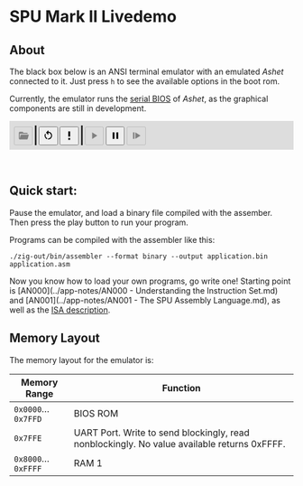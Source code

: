 # SPU Mark II Livedemo

<link rel="stylesheet" href="xterm/xterm.css" />
<script src="xterm/xterm.js"></script>
<style type="text/css">
#emulator-controls {
  /* border-left: 1px solid black; */
  /* border-right: 1px solid black; */
  /* border-bottom: 1px solid black; */
  /* border-bottom-left-radius: 8px; */
  /* border-bottom-right-radius: 8px; */
  background-color: #00000020;
  padding: 8px;
}
#emulator-controls button {
  width: 2.5em;
  height: 2.5em;
  padding: 4px;
}
#emulator-controls button svg {
  width: 1.5em;
  height: 1.5em;
  fill: black;
}
#emulator-controls button:disabled svg {
  fill: gray;
}
#emulator-controls separator {
  display: inline-block;
  border-left: 3px inset gray;
  height: 2.5em;
  vertical-align: bottom;
}
</style>

## About

The black box below is an ANSI terminal emulator with an emulated *Ashet* connected to it. Just press `h` to see the available options in the boot rom.

Currently, the emulator runs the [serial BIOS](https://github.com/MasterQ32/spu-mark-ii/blob/master/apps/web-firmware/main.asm) of *Ashet*, as the graphical components are still in development.

<div id="live-terminal"></div>

<div id="emulator-controls">
    <button id="emulator-load" type="button" title="Load firmware" onclick="beginUserSelectFile()" disabled><svg viewBox="0 0 24 24">
    <path d="M19,20H4C2.89,20 2,19.1 2,18V6C2,4.89 2.89,4 4,4H10L12,6H19A2,2 0 0,1 21,8H21L4,8V18L6.14,10H23.21L20.93,18.5C20.7,19.37 19.92,20 19,20Z" />
</svg></button>
    <separator></separator>
    <button id="emulator-reset" type="button" title="Reset CPU" onclick="invokeReset()"><svg viewBox="0 0 24 24">
    <path d="M12,4C14.1,4 16.1,4.8 17.6,6.3C20.7,9.4 20.7,14.5 17.6,17.6C15.8,19.5 13.3,20.2 10.9,19.9L11.4,17.9C13.1,18.1 14.9,17.5 16.2,16.2C18.5,13.9 18.5,10.1 16.2,7.7C15.1,6.6 13.5,6 12,6V10.6L7,5.6L12,0.6V4M6.3,17.6C3.7,15 3.3,11 5.1,7.9L6.6,9.4C5.5,11.6 5.9,14.4 7.8,16.2C8.3,16.7 8.9,17.1 9.6,17.4L9,19.4C8,19 7.1,18.4 6.3,17.6Z" />
</svg></button>
    <button id="emulator-nmi" type="button" title="Trigger NMI" onclick="invokeNmi()"><svg viewBox="0 0 24 24">
    <path d="M10 3H14V14H10V3M10 21V17H14V21H10Z" />
</svg></button>
    <separator></separator>
    <button id="emulator-start" type="button" title="Start emulation"  onclick="startEmulation()" disabled><svg viewBox="0 0 24 24">
    <path d="M8,5.14V19.14L19,12.14L8,5.14Z" />
</svg></button>
    <button id="emulator-stop" type="button" title="Pause emulation" onclick="pauseEmulation()" ><svg viewBox="0 0 24 24">
    <path d="M14,19H18V5H14M6,19H10V5H6V19Z" />
</svg></button>
    <button id="emulator-step" type="button" title="Single-step" onclick="tickEmulation()"  disabled><svg viewBox="0 0 24 24">
    <path d="M5,5V19H8V5M10,5V19L21,12" />
</svg></button>
</div>

<p style="display: none">
  <input id="emulator-file-select" type="file">
</p>

<script type="text/javascript" src="livedemo.js"></script>

&nbsp;

## Quick start:

Pause the emulator, and load a binary file compiled with the assember. Then press the play button to run your program.

Programs can be compiled with the assembler like this:
```
./zig-out/bin/assembler --format binary --output application.bin application.asm
```

<!--
Focus the emulator terminal, press `h` to display a short help text from the BIOS. Then press `l` to go into [ihex](https://en.wikipedia.org/wiki/Intel_HEX) loading mode. The *BIOS* now awaits a valid ihex file over the serial port. Paste this text into the terminal:

```ihex
:1080000008011A8008050200081E06001800881DD5
:1080100000406C020E80180018020D48656C6C6FF1
:0A8020002C20576F726C64210000E1
:00000001FF
```

This has loaded a small *Hello World* program into RAM that can now be executed by pressing `g`.
-->

Now you know how to load your own programs, go write one! Starting point is [AN000](../app-notes/AN000 - Understanding the Instruction Set.md) and [AN001](../app-notes/AN001 - The SPU Assembly Language.md), as well as the [ISA description](../specs/spu-mark-ii.md).


## Memory Layout

The memory layout for the emulator is:

| Memory Range        | Function          |
|---------------------|-------------------|
| `0x0000`…`0x7FFD`   | BIOS ROM          |
| `0x7FFE`            | UART Port. Write to send blockingly, read nonblockingly. No value available returns 0xFFFF. |
| `0x8000`…`0xFFFF`   | RAM 1             |
